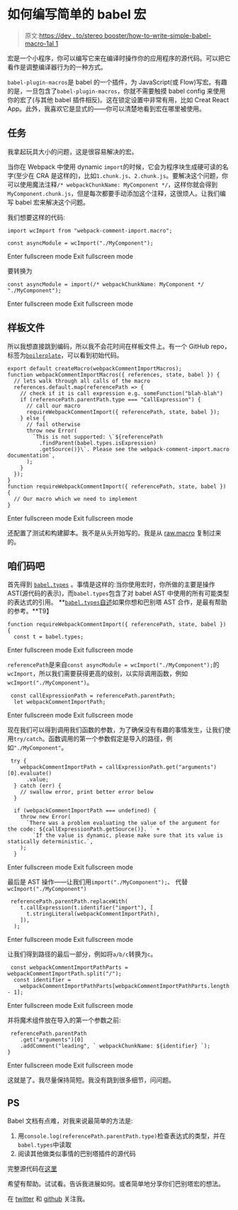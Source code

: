 # 如何编写简单的 babel 宏

> 原文:[https://dev . to/stereo booster/how-to-write-simple-babel-macro-1al 1](https://dev.to/stereobooster/how-to-write-simple-babel-macro-1al1)

宏是一个小程序，你可以编写它来在编译时操作你的应用程序的源代码。可以把它看作是调整编译器行为的一种方式。

`babel-plugin-macros`是 babel 的一个插件，为 JavaScript(或 Flow)写宏。有趣的是，一旦包含了`babel-plugin-macros`，你就不需要触摸 babel config 来使用你的宏了(与其他 babel 插件相反)。这在锁定设置中非常有用，比如 Creat React App。此外，我喜欢它是显式的——你可以清楚地看到宏在哪里被使用。

## 任务

我拿起玩具大小的问题，这是很容易解决的宏。

当你在 Webpack 中使用 dynamic `import`的时候，它会为程序块生成硬可读的名字(至少在 CRA 是这样的)，比如`1.chunk.js`、`2.chunk.js`。要解决这个问题，你可以使用魔法注释`/* webpackChunkName: MyComponent */`，这样你就会得到`MyComponent.chunk.js`，但是每次都要手动添加这个注释，这很烦人。让我们编写 babel 宏来解决这个问题。

我们想要这样的代码:

```
import wcImport from "webpack-comment-import.macro";

const asyncModule = wcImport("./MyComponent"); 
```

Enter fullscreen mode Exit fullscreen mode

要转换为

```
const asyncModule = import(/* webpackChunkName: MyComponent */ "./MyComponent"); 
```

Enter fullscreen mode Exit fullscreen mode

## 样板文件

所以我想直接跳到编码，所以我不会花时间在样板文件上。有一个 GitHub repo，标签为[`boilerplate`](https://github.com/stereobooster/webpack-comment-import.macro/tree/boilerplate)，可以看到初始代码。

```
export default createMacro(webpackCommentImportMacros);
function webpackCommentImportMacros({ references, state, babel }) {
  // lets walk through all calls of the macro
  references.default.map(referencePath => {
    // check if it is call expression e.g. someFunction("blah-blah")
    if (referencePath.parentPath.type === "CallExpression") {
      // call our macro
      requireWebpackCommentImport({ referencePath, state, babel });
    } else {
      // fail otherwise
      throw new Error(
        `This is not supported: \`${referencePath
          .findParent(babel.types.isExpression)
          .getSource()}\`. Please see the webpack-comment-import.macro documentation`,
      );
    }
  });
}
function requireWebpackCommentImport({ referencePath, state, babel }) {
  // Our macro which we need to implement
} 
```

Enter fullscreen mode Exit fullscreen mode

还配置了测试和构建脚本。我不是从头开始写的。我是从 [raw.macro](https://github.com/pveyes/raw.macro) 复制过来的。

## 咱们码吧

首先得到 [`babel.types`](https://www.npmjs.com/package/babel-types) 。事情是这样的:当你使用宏时，你所做的主要是操作 AST(源代码的表示)，而`babel.types`包含了对 babel AST 中使用的所有可能类型的表达式的引用。 **[`babel.types`自述](https://www.npmjs.com/package/babel-types)如果你想和巴别塔 AST 合作，是最有帮助的参考。**T9】

```
function requireWebpackCommentImport({ referencePath, state, babel }) {
  const t = babel.types; 
```

Enter fullscreen mode Exit fullscreen mode

`referencePath`是来自`const asyncModule = wcImport("./MyComponent");`的`wcImport`，所以我们需要获得更高的级别，以实际调用函数，例如`wcImport("./MyComponent")`。

```
 const callExpressionPath = referencePath.parentPath;
  let webpackCommentImportPath; 
```

Enter fullscreen mode Exit fullscreen mode

现在我们可以得到调用我们函数的参数，为了确保没有有趣的事情发生，让我们使用`try/catch`。函数调用的第一个参数假定是导入的路径，例如`"./MyComponent"`。

```
 try {
    webpackCommentImportPath = callExpressionPath.get("arguments")[0].evaluate()
      .value;
  } catch (err) {
    // swallow error, print better error below
  }

  if (webpackCommentImportPath === undefined) {
    throw new Error(
      `There was a problem evaluating the value of the argument for the code: ${callExpressionPath.getSource()}. ` +
        `If the value is dynamic, please make sure that its value is statically deterministic.`,
    );
  } 
```

Enter fullscreen mode Exit fullscreen mode

最后是 AST 操作——让我们用`import("./MyComponent");`、
代替`wcImport("./MyComponent")`

```
 referencePath.parentPath.replaceWith(
    t.callExpression(t.identifier("import"), [
      t.stringLiteral(webpackCommentImportPath),
    ]),
  ); 
```

Enter fullscreen mode Exit fullscreen mode

让我们得到路径的最后一部分，例如将`a/b/c`转换为`c`。

```
 const webpackCommentImportPathParts = webpackCommentImportPath.split("/");
  const identifier =
    webpackCommentImportPathParts[webpackCommentImportPathParts.length - 1]; 
```

Enter fullscreen mode Exit fullscreen mode

并将魔术组件放在导入的第一个参数之前:

```
 referencePath.parentPath
    .get("arguments")[0]
    .addComment("leading", ` webpackChunkName: ${identifier} `);
} 
```

Enter fullscreen mode Exit fullscreen mode

这就是了。我尽量保持简短。我没有跳到很多细节，问问题。

## PS

Babel 文档有点难，对我来说最简单的方法是:

1.  用`console.log(referencePath.parentPath.type)`检查表达式的类型，并在`babel.types`中读取
2.  阅读其他做类似事情的巴别塔插件的源代码

完整源代码在[这里](https://github.com/stereobooster/webpack-comment-import.macro)

希望有帮助。试试看。告诉我进展如何。或者简单地分享你们巴别塔宏的想法。

在 [twitter](https://twitter.com/stereobooster) 和 [github](https://github.com/stereobooster) 关注我。
